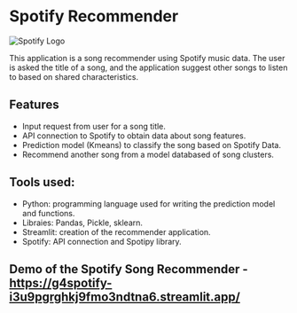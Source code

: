 # Spotify Recommender

![Spotify Logo](https://raw.githubusercontent.com/Futuroent/G4spotify/master/Image/spotify6.png)

This application is a song recommender using Spotify music data. The user is asked the title of a song, and the application suggest other songs to listen to based on shared characteristics.

## Features
- Input request from user for a song title.
- API connection to Spotify to obtain data about song features.
- Prediction model (Kmeans) to classify the song based on Spotify Data.
- Recommend another song from a model databased of song clusters.

## Tools used:
- Python: programming language used for writing the prediction model and functions.
- Libraies: Pandas, Pickle, sklearn.
- Streamlit: creation of the recommender application.
- Spotify: API connection and Spotipy library.

## Demo of the Spotify Song Recommender - https://g4spotify-i3u9pgrghkj9fmo3ndtna6.streamlit.app/
